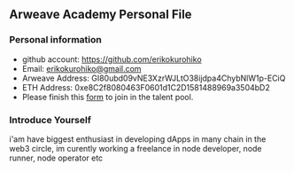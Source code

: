 ## Arweave Academy Personal File

### Personal information

- github account: https://github.com/erikokurohiko
- Email: erikokurohiko@gmail.com
- Arweave Address: GI80ubd09vNE3XzrWJLtO38ijdpa4ChybNlW1p-ECiQ
- ETH Address: 0xe8C2f8080463F0601d1C2D1581488969a3504bD2
- Please finish this [form](https://docs.google.com/forms/d/e/1FAIpQLSfWA5fIIcBgmRppm3jNz5vmf9Mai_QMVil-2pO4r7YKn_Zhtw/viewform?usp=sf_link) to join in the talent pool.

### Introduce Yourself
 i'am have biggest enthusiast in developing dApps in many chain in the web3 circle, im curently working a freelance in node developer, node runner, node operator etc
